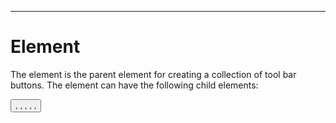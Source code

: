 

---

# Element

The <toolbar> element is the parent element for creating a collection of tool bar buttons. The element can have the following child elements:

<button> , <checkbox> , <colordropdown> , <combobox> , <listdropdown> , <script> , <separator> , <textbox>

The <toolbar> element has the following attributes:

- • dock = bottom | left | none | right | top

- • enabledocking = any | bottom | bottomleft | bottomleftright | bottomright | left | leftright | right | top | topbottom | topbottomleft | topbottomright | topleft | topleftright | topright

- • id = ID

- • name = CDATA

- • withdraw = true | false

- • x = CDATA

- • y = CDATA